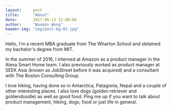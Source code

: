 ```yaml
---
layout:     post
title:      "About"
date:       2017-06-13 12:00:00
author:     "Wunmin Wong"
header-img: "img/post-bg-02.jpg"
---
```


<p>Hello, I'm a recent MBA graduate from The Wharton School and obtained my bachelor's degree from MIT.</p>

<p>In the summer of 2016, I interned at Amazon as a product manager in the Alexa Smart Home team. I also previously worked as product manager at SEEK Asia (known as JobStreet before it was acquired) and a consultant with The Boston Consulting Group.</p>

<p>I love hiking, having done so in Antarctica, Patagonia, Nepal and a couple of other interesting places. I also love dogs (golden retriever and goldendoodle) as well as good food. Ping me up if you want to talk about product management, hiking, dogs, food or just life in general.</p>